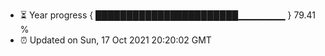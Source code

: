 - ⏳ Year progress { ███████████████████████▁▁▁▁▁▁▁ } 79.41 %
- ⏰ Updated on Sun, 17 Oct 2021 20:20:02 GMT

